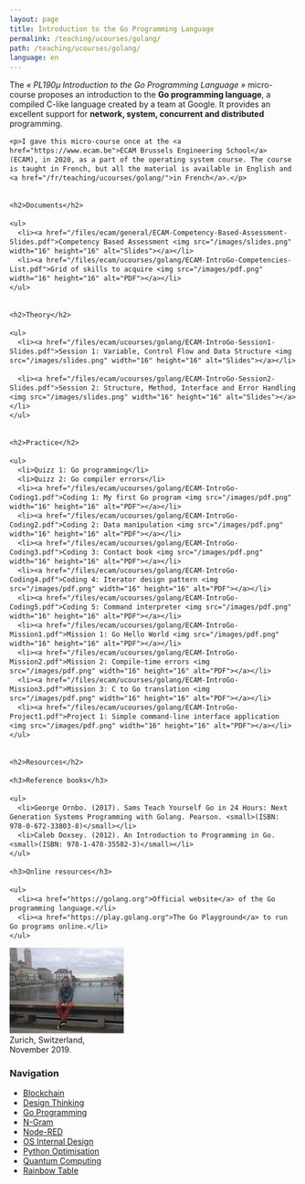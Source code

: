```yaml
---
layout: page
title: Introduction to the Go Programming Language
permalink: /teaching/ucourses/golang/
path: /teaching/ucourses/golang/
language: en
---
```


<div class="page-col-wrapper">
  <div class="page-col page-col-1">
    <p>The <i>« PL190µ Introduction to the Go Programming Language »</i> micro-course proposes an introduction to the <b>Go programming language</b>, a compiled C-like language created by a team at Google. It provides an excellent support for <b>network, system, concurrent and distributed</b> programming.</p>

    <p>I gave this micro-course once at the <a href="https://www.ecam.be">ECAM Brussels Engineering School</a> (ECAM), in 2020, as a part of the operating system course. The course is taught in French, but all the material is available in English and <a href="/fr/teaching/ucourses/golang/">in French</a>.</p>


    <h2>Documents</h2>

    <ul>
      <li><a href="/files/ecam/general/ECAM-Competency-Based-Assessment-Slides.pdf">Competency Based Assessment <img src="/images/slides.png" width="16" height="16" alt="Slides"></a></li>
      <li><a href="/files/ecam/ucourses/golang/ECAM-IntroGo-Competencies-List.pdf">Grid of skills to acquire <img src="/images/pdf.png" width="16" height="16" alt="PDF"></a></li>
    </ul>


    <h2>Theory</h2>

    <ul>
      <li><a href="/files/ecam/ucourses/golang/ECAM-IntroGo-Session1-Slides.pdf">Session 1: Variable, Control Flow and Data Structure <img src="/images/slides.png" width="16" height="16" alt="Slides"></a></li>

      <li><a href="/files/ecam/ucourses/golang/ECAM-IntroGo-Session2-Slides.pdf">Session 2: Structure, Method, Interface and Error Handling <img src="/images/slides.png" width="16" height="16" alt="Slides"></a></li>
    </ul>


    <h2>Practice</h2>

    <ul>
      <li>Quizz 1: Go programming</li>
      <li>Quizz 2: Go compiler errors</li>
      <li><a href="/files/ecam/ucourses/golang/ECAM-IntroGo-Coding1.pdf">Coding 1: My first Go program <img src="/images/pdf.png" width="16" height="16" alt="PDF"></a></li>
      <li><a href="/files/ecam/ucourses/golang/ECAM-IntroGo-Coding2.pdf">Coding 2: Data manipulation <img src="/images/pdf.png" width="16" height="16" alt="PDF"></a></li>
      <li><a href="/files/ecam/ucourses/golang/ECAM-IntroGo-Coding3.pdf">Coding 3: Contact book <img src="/images/pdf.png" width="16" height="16" alt="PDF"></a></li>
      <li><a href="/files/ecam/ucourses/golang/ECAM-IntroGo-Coding4.pdf">Coding 4: Iterator design pattern <img src="/images/pdf.png" width="16" height="16" alt="PDF"></a></li>
      <li><a href="/files/ecam/ucourses/golang/ECAM-IntroGo-Coding5.pdf">Coding 5: Command interpreter <img src="/images/pdf.png" width="16" height="16" alt="PDF"></a></li>
      <li><a href="/files/ecam/ucourses/golang/ECAM-IntroGo-Mission1.pdf">Mission 1: Go Hello World <img src="/images/pdf.png" width="16" height="16" alt="PDF"></a></li>
      <li><a href="/files/ecam/ucourses/golang/ECAM-IntroGo-Mission2.pdf">Mission 2: Compile-time errors <img src="/images/pdf.png" width="16" height="16" alt="PDF"></a></li>
      <li><a href="/files/ecam/ucourses/golang/ECAM-IntroGo-Mission3.pdf">Mission 3: C to Go translation <img src="/images/pdf.png" width="16" height="16" alt="PDF"></a></li>
      <li><a href="/files/ecam/ucourses/golang/ECAM-IntroGo-Project1.pdf">Project 1: Simple command-line interface application <img src="/images/pdf.png" width="16" height="16" alt="PDF"></a></li>
    </ul>


    <h2>Resources</h2>

    <h3>Reference books</h3>

    <ul>
      <li>George Ornbo. (2017). Sams Teach Yourself Go in 24 Hours: Next Generation Systems Programming with Golang. Pearson. <small>(ISBN: 978-0-672-33803-8)</small></li>
      <li>Caleb Doxsey. (2012). An Introduction to Programming in Go. <small>(ISBN: 978-1-478-35582-3)</small></li>
    </ul>

    <h3>Online resources</h3>

    <ul>
      <li><a href="https://golang.org">Official website</a> of the Go programming language.</li>
      <li><a href="https://play.golang.org">The Go Playground</a> to run Go programs online.</li>
    </ul>
  </div>
  <div class="page-col page-col-2">
    <p><img src="/images/zurich.jpg" alt="Zurich, Switzerland, November 2019" width="200" height="150"><br>
    Zurich, Switzerland,<br>November 2019.</p>
    <h3>Navigation</h3>
    <ul class="navigation">
      <li><a href="/teaching/ucourses/blockchain/">Blockchain</a></li>
      <li><a href="/teaching/ucourses/designthinking/">Design Thinking</a></li>
      <li><a href="/teaching/ucourses/golang/">Go Programming</a></li>
      <li><a href="/teaching/ucourses/ngram/">N-Gram</a></li>
      <li><a href="/teaching/ucourses/nodered/">Node-RED</a></li>
      <li><a href="/teaching/ucourses/osdesign/">OS Internal Design</a></li>
      <li><a href="/teaching/ucourses/pythonopti/">Python Optimisation</a></li>
      <li><a href="/teaching/ucourses/quantumcomputing/">Quantum Computing</a></li>
      <li><a href="/teaching/ucourses/rainbowtable/">Rainbow Table</a></li>
    </ul>
  </div>
</div>
